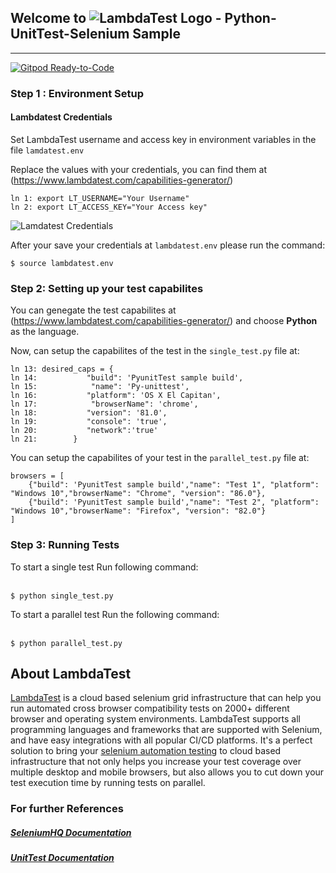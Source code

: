 ## Welcome to ![LambdaTest Logo](https://www.lambdatest.com/resources/images/logos/logo.svg) - Python-UnitTest-Selenium Sample
--- 
[![Gitpod Ready-to-Code](https://img.shields.io/badge/Gitpod-Ready--to--Code-blue?logo=gitpod)](https://gitpod.io/#https://github.com/LambdaTest/pyunit-selenium-sample)

### Step 1 : Environment Setup

#### Lambdatest Credentials

Set LambdaTest username and access key in environment variables in the file `lamdatest.env`

Replace the values with your credentials, you can find them at (https://www.lambdatest.com/capabilities-generator/)

```
ln 1: export LT_USERNAME="Your Username"
ln 2: export LT_ACCESS_KEY="Your Access key"
```
![Lamdatest Credentials](/assets/screenshot.png)

After your save your credentials at `lambdatest.env` please run the command: 

```
$ source lambdatest.env
```

### Step 2: Setting up your test capabilites

You can genegate the test capabilites at (https://www.lambdatest.com/capabilities-generator/) and choose **Python** as the language. 

Now, can setup the capabilites of the test in the `single_test.py` file at: 

```
ln 13: desired_caps = {
ln 14:           "build": 'PyunitTest sample build',
ln 15:            "name": 'Py-unittest',
ln 16:           "platform": 'OS X El Capitan',
ln 17:            "browserName": 'chrome',
ln 18:           "version": '81.0',
ln 19:           "console": 'true',
ln 20:           "network":'true'
ln 21:        }

```

You can setup the capabilites of your test in the `parallel_test.py` file at: 

```
browsers = [
    {"build": 'PyunitTest sample build',"name": "Test 1", "platform": "Windows 10","browserName": "Chrome", "version": "86.0"},
    {"build": 'PyunitTest sample build',"name": "Test 2", "platform": "Windows 10","browserName": "Firefox", "version": "82.0"}
]
```

### Step 3: Running Tests
To start a single test Run following command: <br/><br/>

```
$ python single_test.py 
```

To start a parallel test Run the following command: <br/><br/>
```
$ python parallel_test.py
```

## About LambdaTest

[LambdaTest](https://www.lambdatest.com/) is a cloud based selenium grid infrastructure that can help you run automated cross browser compatibility tests on 2000+ different browser and operating system environments. LambdaTest supports all programming languages and frameworks that are supported with Selenium, and have easy integrations with all popular CI/CD platforms. It's a perfect solution to bring your [selenium automation testing](https://www.lambdatest.com/selenium-automation) to cloud based infrastructure that not only helps you increase your test coverage over multiple desktop and mobile browsers, but also allows you to cut down your test execution time by running tests on parallel.

### For further References

##### [SeleniumHQ Documentation](http://www.seleniumhq.org/docs/)
##### [UnitTest Documentation](https://docs.python.org/2/library/unittest.html)
